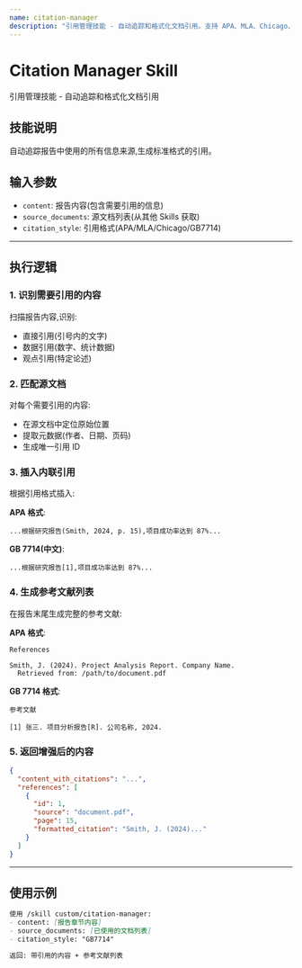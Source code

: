 ```yaml
---
name: citation-manager
description: "引用管理技能 - 自动追踪和格式化文档引用。支持 APA、MLA、Chicago、GB7714 等多种引用格式,自动生成内联引用和参考文献列表"
---
```


# Citation Manager Skill
引用管理技能 - 自动追踪和格式化文档引用

## 技能说明
自动追踪报告中使用的所有信息来源,生成标准格式的引用。

## 输入参数
- `content`: 报告内容(包含需要引用的信息)
- `source_documents`: 源文档列表(从其他 Skills 获取)
- `citation_style`: 引用格式(APA/MLA/Chicago/GB7714)

---

## 执行逻辑

### 1. 识别需要引用的内容

扫描报告内容,识别:
- 直接引用(引号内的文字)
- 数据引用(数字、统计数据)
- 观点引用(特定论述)

### 2. 匹配源文档

对每个需要引用的内容:
- 在源文档中定位原始位置
- 提取元数据(作者、日期、页码)
- 生成唯一引用 ID

### 3. 插入内联引用

根据引用格式插入:

**APA 格式**:
```
...根据研究报告(Smith, 2024, p. 15),项目成功率达到 87%...
```

**GB 7714(中文)**:
```
...根据研究报告[1],项目成功率达到 87%...
```

### 4. 生成参考文献列表

在报告末尾生成完整的参考文献:

**APA 格式**:
```
References

Smith, J. (2024). Project Analysis Report. Company Name.
  Retrieved from: /path/to/document.pdf
```

**GB 7714 格式**:
```
参考文献

[1] 张三. 项目分析报告[R]. 公司名称, 2024.
```

### 5. 返回增强后的内容

```json
{
  "content_with_citations": "...",
  "references": [
    {
      "id": 1,
      "source": "document.pdf",
      "page": 15,
      "formatted_citation": "Smith, J. (2024)..."
    }
  ]
}
```

---

## 使用示例

```markdown
使用 /skill custom/citation-manager:
- content: [报告章节内容]
- source_documents: [已使用的文档列表]
- citation_style: "GB7714"

返回: 带引用的内容 + 参考文献列表
```
